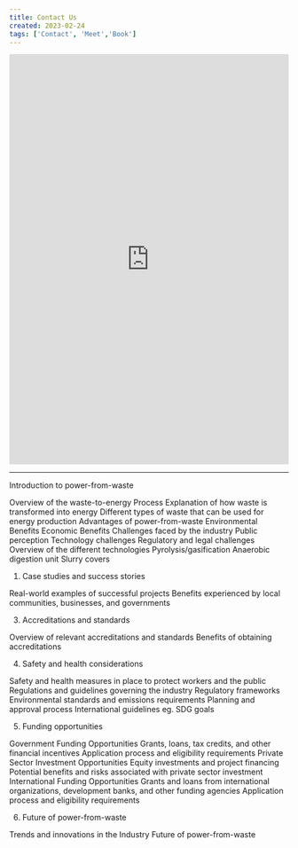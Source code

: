 ```yaml
---
title: Contact Us
created: 2023-02-24
tags: ['Contact', 'Meet','Book']
---
```


<iframe style="background:none;" height="740" width="100%" frameborder="0" allowfullscreen="" src="https://app.usemotion.com/meet/csaladenes/meeting" title='book'></iframe>

---

Introduction to power-from-waste

Overview of the waste-to-energy Process
Explanation of how waste is transformed into energy
Different types of waste that can be used for energy production
Advantages of power-from-waste
Environmental Benefits
Economic Benefits
Challenges faced by the industry
Public perception
Technology challenges
Regulatory and legal challenges
Overview of the different technologies
Pyrolysis/gasification
Anaerobic digestion unit
Slurry covers

1. Case studies and success stories

Real-world examples of successful projects
Benefits experienced by local communities, businesses, and governments

3. Accreditations and standards

Overview of relevant accreditations and standards
Benefits of obtaining accreditations

4. Safety and health considerations

Safety and health measures in place to protect workers and the public
Regulations and guidelines governing the industry
Regulatory frameworks
Environmental standards and emissions requirements
Planning and approval process
International guidelines eg. SDG goals

5. Funding opportunities

Government Funding Opportunities
Grants, loans, tax credits, and other financial incentives
Application process and eligibility requirements
Private Sector Investment Opportunities
Equity investments and project financing
Potential benefits and risks associated with private sector investment
International Funding Opportunities
Grants and loans from international organizations, development banks, and other funding agencies
Application process and eligibility requirements

6. Future of power-from-waste

Trends and innovations in the Industry
Future of power-from-waste
